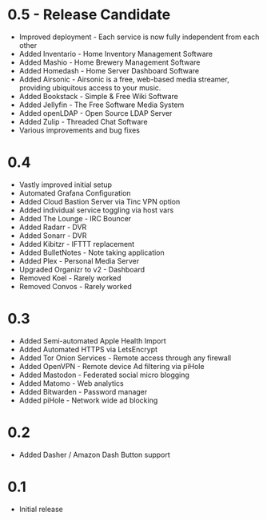 # 0.5 - Release Candidate
* Improved deployment - Each service is now fully independent from each other
* Added Inventario - Home Inventory Management Software
* Added Mashio - Home Brewery Management Software
* Added Homedash - Home Server Dashboard Software
* Added Airsonic - Airsonic is a free, web-based media streamer, providing ubiquitous access to your music.
* Added Bookstack - Simple & Free Wiki Software
* Added Jellyfin - The Free Software Media System
* Added openLDAP - Open Source LDAP Server
* Added Zulip - Threaded Chat Software
* Various improvements and bug fixes

# 0.4

* Vastly improved initial setup
* Automated Grafana Configuration
* Added Cloud Bastion Server via Tinc VPN option
* Added individual service toggling via host vars
* Added The Lounge - IRC Bouncer
* Added Radarr - DVR
* Added Sonarr - DVR
* Added Kibitzr - IFTTT replacement
* Added BulletNotes - Note taking application
* Added Plex - Personal Media Server
* Upgraded Organizr to v2 - Dashboard
* Removed Koel - Rarely worked
* Removed Convos - Rarely worked

# 0.3

* Added Semi-automated Apple Health Import
* Added Automated HTTPS via LetsEncrypt
* Added Tor Onion Services - Remote access through any firewall
* Added OpenVPN - Remote device Ad filtering via piHole
* Added Mastodon - Federated social micro blogging
* Added Matomo - Web analytics
* Added Bitwarden - Password manager
* Added piHole - Network wide ad blocking

# 0.2

* Added Dasher / Amazon Dash Button support

# 0.1

* Initial release